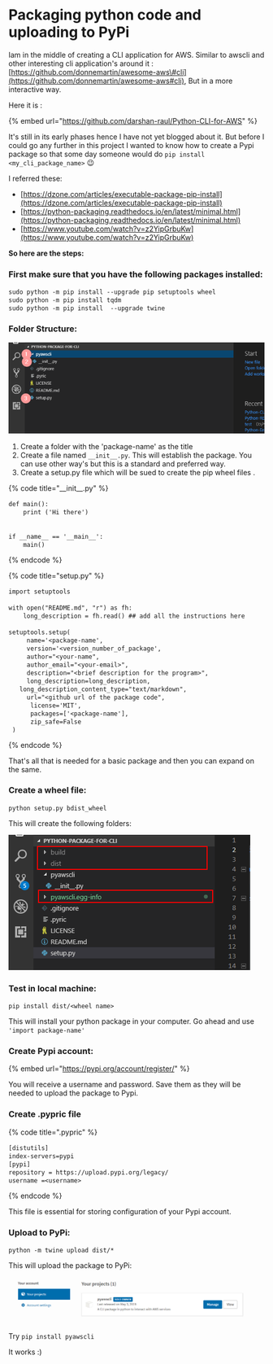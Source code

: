 # Packaging python code and uploading to PyPi

Iam in the middle of creating a CLI application for AWS. Similar to awscli and other interesting cli application's around it :[https://github.com/donnemartin/awesome-aws\#cli](https://github.com/donnemartin/awesome-aws#cli), But in a more interactive way.

Here it is :

{% embed url="https://github.com/darshan-raul/Python-CLI-for-AWS" %}

It's still in its early phases hence I have not yet blogged about it. But before I could go any further in this project I wanted to know how to create a Pypi package so that some day someone would do  `pip install <my_cli_package_name>` 😉 

I referred these:

* [https://dzone.com/articles/executable-package-pip-install](https://dzone.com/articles/executable-package-pip-install)
* [https://python-packaging.readthedocs.io/en/latest/minimal.html](https://python-packaging.readthedocs.io/en/latest/minimal.html)
* [https://www.youtube.com/watch?v=z2YipGrbuKw](https://www.youtube.com/watch?v=z2YipGrbuKw)

**So here are the steps:**

###  First make sure that you have the following packages installed:

```text
sudo python -m pip install --upgrade pip setuptools wheel
sudo python -m pip install tqdm
sudo python -m pip install  --upgrade twine
```

###  Folder Structure:

![](../../../.gitbook/assets/image%20%2865%29.png)

1. Create a folder with the 'package-name' as the title
2. Create a file named `__init__.py`. This will establish the package. You can use other way's but this is a standard and preferred way.
3. Create a setup.py file which will be sued to create the pip wheel files .

{% code title="\_\_init\_\_.py" %}
```text
def main():
    print ('Hi there')
       

if __name__ == '__main__':
    main()
```
{% endcode %}

{% code title="setup.py" %}
```text
import setuptools

with open("README.md", "r") as fh:
    long_description = fh.read() ## add all the instructions here

setuptools.setup(
     name='<package-name',  
     version='<version_number_of_package',
     author="<your-name",
     author_email="<your-email>",
     description="<brief description for the program>",
     long_description=long_description,
   long_description_content_type="text/markdown",
     url="<github url of the package code",
      license='MIT',
      packages=['<package-name'],
      zip_safe=False
 )
```
{% endcode %}

That's all that is needed for a basic package and then you can expand on the same.

### Create a wheel file:

```text
python setup.py bdist_wheel
```

This will create the following folders:

![](../../../.gitbook/assets/image%20%28101%29.png)

### Test in local machine:

```text
pip install dist/<wheel name>
```

This will install your python package in your computer. Go ahead and use `'import package-name'`

### Create Pypi account:

{% embed url="https://pypi.org/account/register/" %}

You will receive a username and password. Save them as they will be needed to upload the package to Pypi.

### Create .pypric file

{% code title=".pypric" %}
```text
[distutils] 
index-servers=pypi
[pypi] 
repository = https://upload.pypi.org/legacy/ 
username =<username>
```
{% endcode %}

This file is essential for storing configuration of your Pypi account.

### Upload to PyPi:

```text
python -m twine upload dist/*
```

This will upload the package to PyPi:

![](../../../.gitbook/assets/image%20%2881%29.png)

Try `pip install pyawscli`

It works :\)




